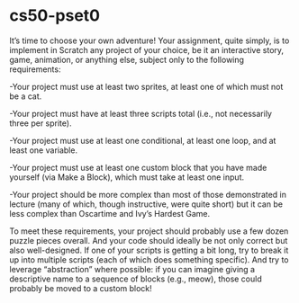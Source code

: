 # cs50-pset0

It’s time to choose your own adventure! Your assignment, quite simply, is to implement in Scratch any project of your choice, be it an interactive story, game, animation, or anything else, subject only to the following requirements:

-Your project must use at least two sprites, at least one of which must not be a cat.

-Your project must have at least three scripts total (i.e., not necessarily three per sprite).

-Your project must use at least one conditional, at least one loop, and at least one variable.

-Your project must use at least one custom block that you have made yourself (via Make a Block), which must take at least one input.

-Your project should be more complex than most of those demonstrated in lecture (many of which, though instructive, were quite short) but it can be less complex than Oscartime and Ivy’s Hardest Game.

To meet these requirements, your project should probably use a few dozen puzzle pieces overall. And your code should ideally be not only correct but also well-designed. If one of your scripts is getting a bit long, try to break it up into multiple scripts (each of which does something specific). And try to leverage “abstraction” where possible: if you can imagine giving a descriptive name to a sequence of blocks (e.g., meow), those could probably be moved to a custom block!
